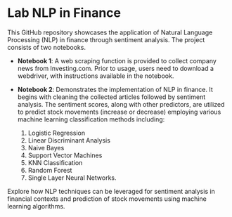 # Lab NLP in Finance

This GitHub repository showcases the application of Natural Language Processing (NLP) in finance through sentiment analysis. The project consists of two notebooks. 

* **Notebook 1**: A web scraping function is provided to collect company news from Investing.com. Prior to usage, users need to download a webdriver, with instructions available in the notebook.

* **Notebook 2**: Demonstrates the implementation of NLP in finance. It begins with cleaning the collected articles followed by sentiment analysis. The sentiment scores, along with other predictors, are utilized to predict stock movements (increase or decrease) employing various machine learning classification methods including:
  1. Logistic Regression
  2. Linear Discriminant Analysis
  3. Naive Bayes
  4. Support Vector Machines
  5. KNN Classification
  6. Random Forest
  7. Single Layer Neural Networks.

Explore how NLP techniques can be leveraged for sentiment analysis in financial contexts and prediction of stock movements using machine learning algorithms.
